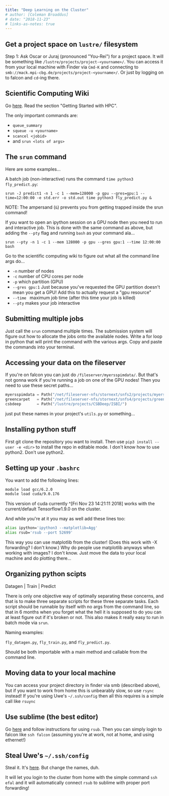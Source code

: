 ```yaml
---
title: "Deep Learning on the Cluster"
# author: [Coleman Broaddus]
# date: "2018-11-23"
# links-as-notes: true
---
```


## Get a project space on `lustre/` filesystem

Step 1: Ask Oscar or Juraj (pronounced "You-Rei") for a project space.
It will be something like `/lustre/projects/project-<yourname>/`.
You can access it from your local machine with Finder via `Cmd-K` and connecting to `smb://mack.mpi-cbg.de/projects/project-<yourname>/`.
Or just by logging on to falcon and `cd`-ing there.

## Scientific Computing Wiki

Go [here](https://wiki.mpi-cbg.de/scicomp/HPC). Read the section "Getting Started with HPC".

The only important commands are:

- `queue_summary`
- `squeue -u <yourname>`
- `scancel <jobid>`
- and `srun <lots of args>`

## The `srun` command

Here are some examples...

A batch job (non-interactive) runs the command `time python3 fly_predict.py`:

`srun -J predict1 -n 1 -c 1 --mem=128000 -p gpu --gres=gpu:1 --time=12:00:00 -e std.err -o std.out time python3 fly_predict.py &`

NOTE: The ampersand (`&`) prevents you from getting trapped inside the srun command!

If you want to open an ipython session on a GPU node then you need to run and interactive job.
This is done with the same command as above, but adding the `--pty` flag and running `bash` as your command ala...

`srun --pty -n 1 -c 1 --mem 128000 -p gpu --gres gpu:1 --time 12:00:00 bash`

Go to the scientific computing wiki to figure out what all the command line args do...

- `-n` number of nodes
- `-c` number of CPU cores per node
- `-p` which partition (GPU)
- `--gres gpu:1` Just because you've requested the GPU partition doesn't mean you get a GPU! Add this to actually request a "gpu resource"
- `--time ` maximum job time (after this time your job is killed)
- `--pty` makes your job interactive

## Submitting multiple jobs

Just call the `srun` command multiple times.
The submission system will figure out how to allocate the jobs onto the available nodes.
Write a for loop in python that will print the command with the various args.
Copy and paste the commands into your terminal.

## Accessing your data on the fileserver

If you're on falcon you can just do `/fileserver/myersspimdata/`.
But that's not gonna work if you're running a job on one of the GPU nodes!
Then you need to use these secret paths...

```python
myersspimdata = Path("/net/fileserver-nfs/stornext/snfs2/projects/myersspimdata/")
greencarpet   = Path("/net/fileserver-nfs/stornext/snfs4/projects/green-carpet/")
csbdeep       = Path("/lustre/projects/CSBDeep/ISBI/")
```

just put these names in your project's `utils.py` or something...

## Installing python stuff

First git clone the repository you want to install.
Then use `pip3 install --user -e <dir>` to install the repo in editable mode.
I don't know how to use python2. Don't use python2.

## Setting up your `.bashrc`

You want to add the following lines:

```bash
module load gcc/6.2.0
module load cuda/9.0.176
```

This version of cuda currently ^[Fri Nov 23 14:21:11 2018] works with the current/default Tensorflow1.9.0 on the cluster.

And while you're at it you may as well add these lines too:

```bash
alias ipython='ipython3 --matplotlib=Agg'
alias rsub='rsub --port 52699'
```

This way you can use matplotlib from the cluster! (Does this work with -X forwarding? I don't know.)
Why do people use matplotlib anyways when working with images? I don't know.
Just move the data to your local machine and do plotting there...

## Organizing python scipts 

Datagen | Train | Predict  

There is only one objective way of optimally separating these concerns, and that is to make three separate scripts for these three separate tasks.
Each script should be runnable by itself with no args from the command line, so that in 6 months when you forget what the hell it is supposed to do you can at least figure out if it's broken or not.
This also makes it really easy to run in batch mode via `srun`.

Naming examples:

`fly_datagen.py`, `fly_train.py`, and `fly_predict.py`.

Should be both importable with a main method and callable from the command line.

## Moving data to your local machine

You can access your project directory in finder via smb (described above), but if you want to work from home this is unbearably slow, so use `rsync` instead!
If you're using Uwe's `~/.ssh/config` then all this requires is a simple call like `rsuync`

## Use sublime (the best editor)

Go [here](https://stackoverflow.com/questions/37458814/how-to-open-remote-files-in-sublime-text-3) and follow instructions for using `rsub`.
Then you can simply login to falcon like `ssh falcon` (assuming you're at work, not at home, and using ethernet!)

## Steal Uwe's `~/.ssh/config`

Steal it. It's [here](config). But change the names, duh.

It will let you login to the cluster from home with the simple command `ssh efal` and it will automatically connect `rsub` to sublime with proper port forwarding!